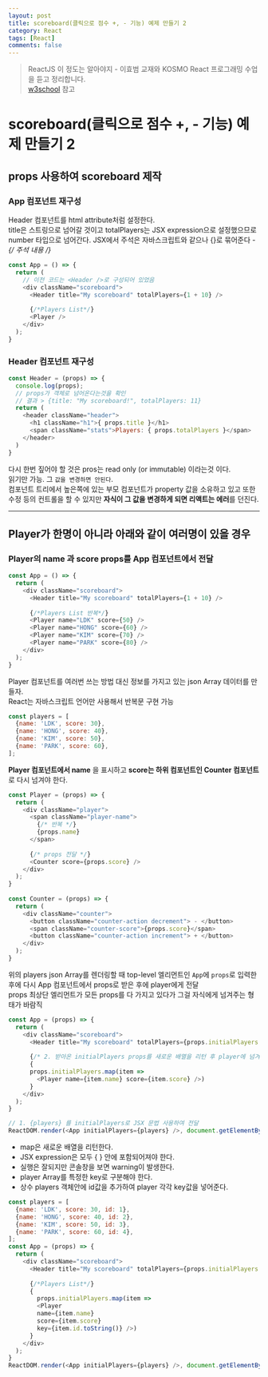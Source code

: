 ```yaml
---
layout: post
title: scoreboard(클릭으로 점수 +, - 기능) 예제 만들기 2
category: React
tags: [React]
comments: false
---
```

> ReactJS 이 정도는 알아야지 - 이효범 교재와 KOSMO React 프로그래밍 수업을 듣고 정리합니다.  
> [w3school](https://www.w3schools.com) 참고

# scoreboard(클릭으로 점수 +, - 기능) 예제 만들기 2

## props 사용하여 scoreboard 제작

### App 컴포넌트 재구성
Header 컴포넌트를 html attribute처럼 설정한다.  
title은 스트링으로 넘어갈 것이고 totalPlayers는 JSX expression으로 설정했으므로 number 타입으로 넘어간다.
JSX에서 주석은 자바스크립트와 같으나 {}로 묶어준다 - **{/* 주석 내용 */}**

```javascript
const App = () => {
  return (
    // 이전 코드는 <Header />로 구성되어 있었음
    <div className="scoreboard">
      <Header title="My scoreboard" totalPlayers={1 + 10} />
      
      {/*Players List*/}
      <Player />
    </div>
  );
}
```

### Header 컴포넌트 재구성

```javascript
const Header = (props) => {
  console.log(props); 
  // props가 객체로 넘어온다는것을 확인
  // 결과 > {title: "My scoreboard!", totalPlayers: 11}
  return (
    <header className="header">
      <h1 className="h1">{ props.title }</h1>
      <span className="stats">Players: { props.totalPlayers }</span>
    </header>
  )
}
```

다시 한번 짚어야 할 것은 pros는 read only (or immutable) 이라는것 이다.  
읽기만 가능. 그 `값을 변경하면 안된다`.  
컴포넌트 트리에서 높은쪽에 있는 부모 컴포넌트가 property 값을 소유하고 있고 또한 수정 등의 컨트롤을 할 수 있지만 **자식이 그 값을 변경하게 되면 리액트는 에러**를 던진다.

---

## Player가 한명이 아니라 아래와 같이 여러명이 있을 경우

### Player의 name 과 score props를 App 컴포넌트에서 전달

```javascript
const App = () => {
  return (
    <div className="scoreboard">
      <Header title="My scoreboard" totalPlayers={1 + 10} />
      
      {/*Players List 반복*/}
      <Player name="LDK" score={50} />
      <Player name="HONG" score={60} />
      <Player name="KIM" score={70} />
      <Player name="PARK" score={80} />
    </div>
  );
}
```

Player 컴포넌트를 여러번 쓰는 방법 대신 정보를 가지고 있는 json Array 데이터를 만들자.  
React는 자바스크립트 언어만 사용해서 반복문 구현 가능  

```javascript
const players = [
  {name: 'LDK', score: 30},
  {name: 'HONG', score: 40},
  {name: 'KIM', score: 50},
  {name: 'PARK', score: 60},
];
```

**Player 컴포넌트에서 name** 을 표시하고 **score는 하위 컴포넌트인 Counter 컴포넌트**로 다시 넘겨야 한다.  

```javascript
const Player = (props) => {
  return (
    <div className="player">
      <span className="player-name">
        {/* 반복 */}
        {props.name} 
      </span>
      
      {/* props 전달 */}
      <Counter score={props.score} /> 
    </div>
  );
}
 
const Counter = (props) => {
  return (
    <div className="counter">
      <button className="counter-action decrement"> - </button>
      <span className="counter-score">{props.score}</span>
      <button className="counter-action increment"> + </button>
    </div>
  );
}
```

위의 players json Array를 렌더링할 때 top-level 엘리먼트인 `App`에 `props`로 입력한 후에 다시 App 컴포넌트에서 props로 받은 후에 player에게 전달  
props 최상단 엘리먼트가 모든 props를 다 가지고 있다가 그걸 자식에게 넘겨주는 형태가 바람직  

```javascript
const App = (props) => {
  return (
    <div className="scoreboard">
      <Header title="My scoreboard" totalPlayers={props.initialPlayers.length} />
      
      {/* 2. 받아온 initialPlayers props를 새로운 배열을 리턴 후 player에 넘겨줌 */}
      { 
      props.initialPlayers.map(item => 
        <Player name={item.name} score={item.score} />) 
      }
    </div>
  );
}

// 1. {players} 를 initialPlayers로 JSX 문법 사용하여 전달
ReactDOM.render(<App initialPlayers={players} />, document.getElementById('root'));
```

- map은 새로운 배열을 리턴한다.  
- JSX expression은 모두 { } 안에 포함되어져야 한다.  
- 실행은 잘되지만 콘솔창을 보면 warning이 발생한다.  
- player Array를 특정한 key로 구분해야 한다.  
- 상수 players 객체안에 id값을 추가하여 player 각각 key값을 넣어준다.  

```javascript
const players = [
  {name: 'LDK', score: 30, id: 1},
  {name: 'HONG', score: 40, id: 2},
  {name: 'KIM', score: 50, id: 3},
  {name: 'PARK', score: 60, id: 4},
];
const App = (props) => {
  return (
    <div className="scoreboard">
      <Header title="My scoreboard" totalPlayers={props.initialPlayers.length} />
      
      {/*Players List*/}
      { 
        props.initialPlayers.map(item => 
        <Player 
        name={item.name} 
        score={item.score} 
        key={item.id.toString()} />) 
      }
    </div>
  );
}
ReactDOM.render(<App initialPlayers={players} />, document.getElementById('root'));
```
